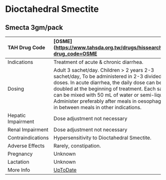 # Dioctahedral Smectite

## Smecta 3gm/pack

| TAH Drug Code      | [OSME](https://www.tahsda.org.tw/drugs/hissearch.php?drug_code=OSME                                                                                                                                                                                                                                                                       |
|:-------------------|:------------------------------------------------------------------------------------------------------------------------------------------------------------------------------------------------------------------------------------------------------------------------------------------------------------------------------------------|
| Indications        | Treatment of acute & chronic diarrhea.                                                                                                                                                                                                                                                                                                    |
| Dosing             | Adult 3 sachet/day. Children > 2 years 2-3 sachet/day, To be administered in 2-3 divided doses. In acute diarrhea, the daily dose can be doubled at the beginning of treatment. Each sachet can be mixed with 50 mL of water or semi-liquid. Administer preferably after meals in oesophagitis, or in between meals in other indications. |
| Hepatic Impairment | Dose adjustment not necessary                                                                                                                                                                                                                                                                                                             |
| Renal Impairment   | Dose adjustment not necessary                                                                                                                                                                                                                                                                                                             |
| Contraindications  | Hypersensitivity to Dioctahedral Smectite.                                                                                                                                                                                                                                                                                                |
| Adverse Effects    | Rarely, constipation.                                                                                                                                                                                                                                                                                                                     |
| Pregnancy          | Unknown                                                                                                                                                                                                                                                                                                                                   |
| Lactation          | Unknown                                                                                                                                                                                                                                                                                                                                   |
| More Info          | [UpToDate](https://www.uptodate.com/contents/dioctahedral-smectite-drug-information)                                                                                                                                                                                                                                                      |


